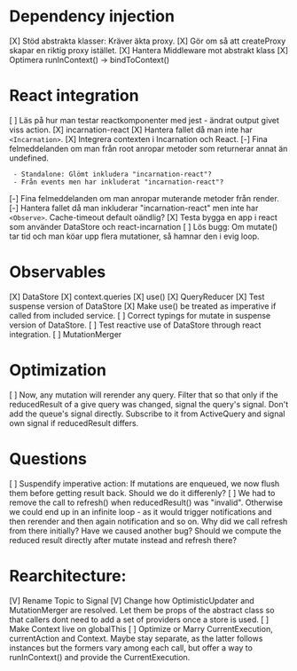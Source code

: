# Dependency injection

[X] Stöd abstrakta klasser: Kräver äkta proxy.
[X] Gör om så att createProxy skapar en riktig proxy istället.
[X] Hantera Middleware mot abstrakt klass
[X] Optimera runInContext() -> bindToContext()

# React integration

[ ] Läs på hur man testar reactkomponenter med jest - ändrat output givet viss action.
[X] incarnation-react
[X] Hantera fallet då man inte har `<Incarnation>`.
[X] Integrera contexten i Incarnation och React.
[-] Fina felmeddelanden om man från root anropar metoder som returnerar annat än undefined.

     - Standalone: Glömt inkludera "incarnation-react"?
     - Från events men har inkluderat "incarnation-react"?

[-] Fina felmeddelanden om man anropar muterande metoder från render.
[-] Hantera fallet då man inkluderar "incarnation-react" men inte har `<Observe>`. Cache-timeout default oändlig?
[X] Testa bygga en app i react som använder DataStore och react-incarnation
[ ] Lös bugg: Om mutate() tar tid och man köar upp flera mutationer, så hamnar den i evig loop.

# Observables

[X] DataStore
[X] context.queries
[X] use()
[X] QueryReducer
[X] Test suspense version of DataStore
[X] Make use() be treated as imperative if called from included service.
[ ] Correct typings for mutate in suspense version of DataStore.
[ ] Test reactive use of DataStore through react integration.
[ ] MutationMerger

# Optimization

[ ] Now, any mutation will rerender any query. Filter that so that only if the reducedResult of a give
query was changed, signal the query's signal. Don't add the queue's signal directly. Subscribe to it from ActiveQuery and signal own signal if reducedResult differs.

# Questions

[ ] Suspendify imperative action: If mutations are enqueued, we now flush them before getting result back. Should we do it differenly?
[ ] We had to remove the call to refresh() when reducedResult() was "invalid". Otherwise we could end up in an infinite loop - as it would trigger notifications and then rerender and then again notification and so on. Why did we call refresh from there initially? Have we caused another bug? Should we compute the reduced result directly after mutate instead and refresh there?

# Rearchitecture:

[V] Rename Topic to Signal
[V] Change how OptimisticUpdater and MutationMerger are resolved. Let them be props of the abstract class
so that callers dont need to add a set of providers once a store is used.
[ ] Make Context live on globalThis
[ ] Optimize or Marry CurrentExecution, currentAction and Context. Maybe stay separate, as the latter follows instances but the formers vary among each call, but offer a way to runInContext() and provide the CurrentExecution.
